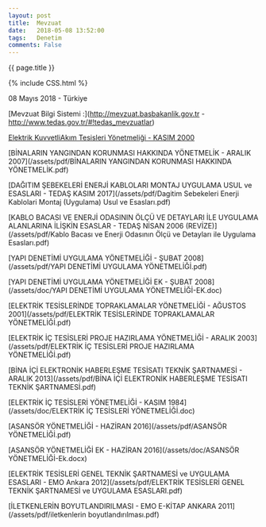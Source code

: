 ```yaml
---
layout: post
title:  Mevzuat
date:   2018-05-08 13:52:00
tags:   Denetim
comments: False
---
```


{{ page.title }}

{% include CSS.html %}

<p class="meta">08 Mayıs 2018 - Türkiye</p>

[Mevzuat Bilgi Sistemi :](http://mevzuat.basbakanlik.gov.tr - http://www.tedas.gov.tr/#!tedas_mevzuatlar)


[Elektrik KuvvetliAkım Tesisleri Yönetmeliği - KASIM 2000](/assets/Mevzuat/ELEKTRİK_KUVVETLİ_AKIM_TESİSLERİ_YÖNETMELİĞİ.pdf)

[BİNALARIN YANGINDAN KORUNMASI HAKKINDA YÖNETMELİK - ARALIK 2007](/assets/pdf/BİNALARIN YANGINDAN KORUNMASI HAKKINDA YÖNETMELİK.pdf)

[DAĞITIM ŞEBEKELERİ ENERJİ KABLOLARI MONTAJ UYGULAMA USUL ve ESASLARI - TEDAŞ KASIM 2017](/assets/pdf/Dagitim Sebekeleri Enerji Kablolari Montaj (Uygulama) Usul ve Esasları.pdf)

[KABLO BACASI VE ENERJİ ODASININ ÖLÇÜ VE DETAYLARI İLE UYGULAMA ALANLARINA İLİŞKİN ESASLAR - TEDAŞ NİSAN 2006 (REVİZE)](/assets/pdf/Kablo Bacası ve Enerji Odasının Ölçü ve Detayları ile Uygulama Esasları.pdf)

[YAPI DENETİMİ UYGULAMA YÖNETMELİĞİ - ŞUBAT 2008](/assets/pdf/YAPI DENETİMİ UYGULAMA YÖNETMELİĞİ.pdf)

[YAPI DENETİMİ UYGULAMA YÖNETMELİĞİ EK - ŞUBAT 2008](/assets/doc/YAPI DENETİMİ UYGULAMA YÖNETMELİĞİ-EK.doc)

[ELEKTRİK TESİSLERİNDE TOPRAKLAMALAR YÖNETMELİĞİ - AĞUSTOS 2001](/assets/pdf/ELEKTRİK TESİSLERİNDE TOPRAKLAMALAR YÖNETMELİĞİ.pdf)

[ELEKTRİK İÇ TESİSLERİ PROJE HAZIRLAMA YÖNETMELİĞİ - ARALIK 2003](/assets/pdf/ELEKTRİK İÇ TESİSLERİ PROJE HAZIRLAMA YÖNETMELİĞİ.pdf)

[BİNA İÇİ ELEKTRONİK HABERLEŞME TESİSATI TEKNİK ŞARTNAMESİ - ARALIK 2013](/assets/pdf/BİNA İÇİ ELEKTRONİK HABERLEŞME TESİSATI TEKNİK ŞARTNAMESİ.pdf)

[ELEKTRİK İÇ TESİSLERİ YÖNETMELİĞİ - KASIM 1984](/assets/doc/ELEKTRİK İÇ TESİSLERİ YÖNETMELİĞİ.doc)

[ASANSÖR YÖNETMELİĞİ - HAZİRAN 2016](/assets/pdf/ASANSÖR YÖNETMELİĞİ.pdf)

[ASANSÖR YÖNETMELİĞİ EK - HAZİRAN 2016](/assets/doc/ASANSÖR YÖNETMELİĞİ-Ek.docx)

[ELEKTRİK TESİSLERİ GENEL TEKNİK ŞARTNAMESİ ve UYGULAMA ESASLARI - EMO Ankara 2012](/assets/pdf/ELEKTRİK TESİSLERİ GENEL TEKNİK ŞARTNAMESİ ve UYGULAMA ESASLARI.pdf)

[İLETKENLERİN BOYUTLANDIRILMASI - EMO E-KİTAP ANKARA 2011](/assets/pdf/iletkenlerin boyutlandırılması.pdf)



<html>
  <head>
    <style>
$green: #27ae60;
$dark-green: #16a085;

*, *:before, *:after {
  -moz-box-sizing: border-box; -webkit-box-sizing: border-box; box-sizing: border-box;
 }

html, body {
  margin: 0;
  padding: 0;
  width: 100%;
  height: 100%;
  }

body {
  padding: 5em 1em;
  background-image: url(http://lh5.googleusercontent.com/-WS8PXb1VNBM/UyoVSVKkppI/AAAAAAAAA2Q/nVNI3smYtcI/w540-h300-no/kids.jpg);
  background-repeat: no-repeat;
  background-size: cover;
  background-position: center;
  }

@import url(https://fonts.googleapis.com/css?family=Covered+By+Your+Grace);

h1 {
  text-align: center;
  font-size: 275%;
  font-family: 'Covered By Your Grace', cursive;
  font-weight: 300;
  margin-top: -1em;
  text-shadow: 0 2px 1px white;
  }

#box {
  margin: auto;
  width: 50em;
  @media all and (max-width: 52em) {
    width: 100%;
    }
  height: 100%;
  white-space: nowrap;
  }
#center {
  vertical-align: middle;
  display: inline-block;
  white-space: normal;
  }
#box:after {
  content: "";
  width: 1px;
  height: 100%;
  vertical-align: middle;
  display: inline-block;
  margin-right: -10px;
  }

table {
  background-color: white;
  padding: 1em;
  &, * {
    border-color: $green !important;
    }
  th {
    text-transform: uppercase;
    font-weight: 300;
    text-align: center;
    color: white;
    background-color: $green;
    position: relative;
    &:after {
      content: "";
      display: block;
      height: 5px;
      right: 0;
      left: 0;
      bottom: 0;
      background-color: $dark-green;
      position: absolute;
      }
    }
  }
    </style>
  </head>
  <body>
  </body>
</html>
